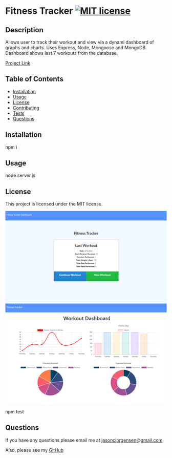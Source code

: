 
  # Fitness Tracker [![MIT license](https://img.shields.io/badge/License-MIT-blue.svg)](https://lbesson.mit-license.org/)

  
  ## Description
  Allows user to track their workout and view via a dynami dashboard of graphs and charts. Uses Express, Node, Mongoose and MongoDB. Dashboard shows last 7 workouts from the database.  

  [Project Link](https://gentle-hollows-81737.herokuapp.com/)

  ## Table of Contents

  * [Installation](#installation)
  * [Usage](#usage)
  * [License](#license)
  * [Contributing](#contributing)
  * [Tests](#tests)
  * [Questions](#questions)

  ## Installation

  npm i

  ## Usage

  node server.js

  ## License

  This project is licensed under the MIT license.

  <img src="./assets/workoutdasboard.PNG">
  <img src="./assets/workoutstats.PNG">



  npm test

  ## Questions
  If you have any questions please email me at jasoncjorgensen@gmail.com.

  Also, please see my [GitHub](https://github.com/Jason-Jorgensen)
